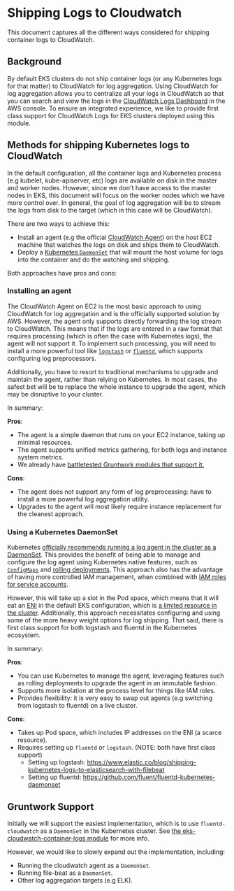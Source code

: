 # Shipping Logs to Cloudwatch

This document captures all the different ways considered for shipping container logs to CloudWatch.

## Background

By default EKS clusters do not ship container logs (or any Kubernetes logs for that matter) to CloudWatch for log
aggregation. Using CloudWatch for log aggregation allows you to centralize all your logs in CloudWatch so that you can
search and view the logs in the [CloudWatch Logs Dashboard](https://console.aws.amazon.com/cloudwatch/home#logs:) in the
AWS console. To ensure an integrated experience, we like to provide first class support for CloudWatch Logs for EKS
clusters deployed using this module.

## Methods for shipping Kubernetes logs to CloudWatch

In the default configuration, all the container logs and Kubernetes process (e.g kubelet, kube-apiserver, etc) logs are
available on disk in the master and worker nodes. However, since we don't have access to the master nodes in EKS, this
document will focus on the worker nodes which we have more control over. In general, the goal of log aggregation
will be to stream the logs from disk to the target (which in this case will be CloudWatch).

There are two ways to achieve this:

- Install an agent (e.g the official [CloudWatch
  Agent](https://docs.aws.amazon.com/AmazonCloudWatch/latest/logs/QuickStartEC2Instance.html)) on the host EC2 machine
  that watches the logs on disk and ships them to CloudWatch.
- Deploy a [Kubernetes `DaemonSet`](https://kubernetes.io/docs/concepts/workloads/controllers/daemonset/) that will
  mount the host volume for logs into the container and do the watching and shipping.

Both approaches have pros and cons:

### Installing an agent

The CloudWatch Agent on EC2 is the most basic approach to using CloudWatch for log aggregation and is the officially
supported solution by AWS. However, the agent only supports directly forwarding the log stream to CloudWatch. This means
that if the logs are entered in a raw format that requires processing (which is often the case with Kubernetes logs),
the agent will not support it. To implement such processing, you will need to install a more powerful tool like
[`logstash`](https://www.elastic.co/products/logstash) or [`fluentd`](https://www.fluentd.org/), which supports
configuring log preprocessors.

Additionally, you have to resort to traditional mechanisms to upgrade and maintain the agent, rather than relying on
Kubernetes. In most cases, the safest bet will be to replace the whole instance to upgrade the agent, which may be
disruptive to your cluster.

In summary:

**Pros**:
- The agent is a simple daemon that runs on your EC2 instance, taking up minimal resources.
- The agent supports unified metrics gathering, for both logs and instance system metrics.
- We already have [battletested Gruntwork modules that support
  it.](https://github.com/gruntwork-io/terraform-aws-monitoring/tree/master/modules/logs)

**Cons**:
- The agent does not support any form of log preprocessing: have to install a more powerful log aggregation utility.
- Upgrades to the agent will most likely require instance replacement for the cleanest approach.

### Using a Kubernetes DaemonSet

Kubernetes [officially recommends running a log agent in the cluster as a
DaemonSet](https://kubernetes.io/docs/concepts/cluster-administration/logging/#cluster-level-logging-architectures).
This provides the benefit of being able to manage and configure the log agent using Kubernetes native features, such as
[`ConfigMaps`](https://kubernetes.io/docs/tasks/configure-pod-container/configure-pod-configmap/) and [rolling
deployments](https://kubernetes.io/docs/tasks/manage-daemon/update-daemon-set/). This approach also has the advantage of
having more controlled IAM management, when combined with [IAM roles for service accounts](https://docs.aws.amazon.com/eks/latest/userguide/iam-roles-for-service-accounts.html).

However, this will take up a slot in the Pod space, which means that it will eat an [ENI](https://docs.aws.amazon.com/vpc/latest/userguide/VPC_ElasticNetworkInterfaces.html) in the default EKS
configuration, which is [a limited resource in the cluster](https://github.com/aws/amazon-vpc-cni-k8s#eni-allocation).
Additionally, this approach necessitates configuring and using some of the more heavy weight options for log shipping.
That said, there is first class support for both logstash and fluentd in the Kubernetes ecosystem.

In summary:

**Pros**:
- You can use Kubernetes to manage the agent, leveraging features such as rolling deployments to upgrade the agent in an
  immutable fashion.
- Supports more isolation at the process level for things like IAM roles.
- Provides flexibility: it is very easy to swap out agents (e.g switching from logstash to fluentd) on a live cluster.

**Cons**:
- Takes up Pod space, which includes IP addresses on the ENI (a scarce resource).
- Requires setting up `fluentd` or `logstash`. (NOTE: both have first class support)
    - Setting up logstash: https://www.elastic.co/blog/shipping-kubernetes-logs-to-elasticsearch-with-filebeat
    - Setting up fluentd: https://github.com/fluent/fluentd-kubernetes-daemonset


## Gruntwork Support

Initially we will support the easiest implementation, which is to use `fluentd-cloudwatch` as a `DaemonSet` in the
Kubernetes cluster. See [the eks-cloudwatch-container-logs module](/modules/eks-cloudwatch-container-logs) for more
info.

However, we would like to slowly expand out the implementation, including:

- Running the cloudwatch agent as a `DaemonSet`.
- Running file-beat as a `DaemonSet`.
- Other log aggregation targets (e.g ELK).
